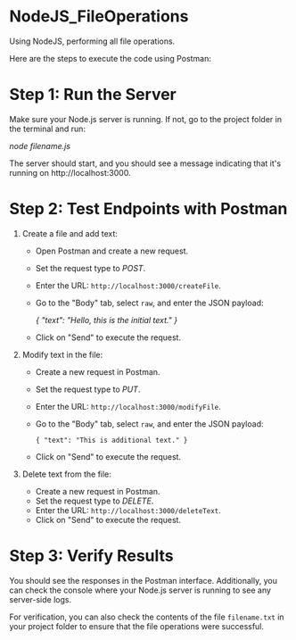 # NodeJS_FileOperations
Using NodeJS, performing all file operations.

Here are the steps to execute the code using Postman:

# Step 1: Run the Server

Make sure your Node.js server is running. If not, go to the project folder in the terminal and run:

*node filename.js*


The server should start, and you should see a message indicating that it's running on http://localhost:3000.

# Step 2: Test Endpoints with Postman

1. Create a file and add text:
   - Open Postman and create a new request.
   - Set the request type to *POST*.
   - Enter the URL: `http://localhost:3000/createFile`.
   - Go to the "Body" tab, select `raw`, and enter the JSON payload:

     *{
       "text": "Hello, this is the initial text."
     }*

   - Click on "Send" to execute the request.

2. Modify text in the file:
   - Create a new request in Postman.
   - Set the request type to *PUT*.
   - Enter the URL: `http://localhost:3000/modifyFile`.
   - Go to the "Body" tab, select `raw`, and enter the JSON payload:

     `
     {
       "text": "This is additional text."
     }
     `

   - Click on "Send" to execute the request.

3. Delete text from the file:
   - Create a new request in Postman.
   - Set the request type to *DELETE*.
   - Enter the URL: `http://localhost:3000/deleteText`.
   - Click on "Send" to execute the request.

# Step 3: Verify Results

You should see the responses in the Postman interface. Additionally, you can check the console where your Node.js server is running to see any server-side logs.

For verification, you can also check the contents of the file `filename.txt` in your project folder to ensure that the file operations were successful.
